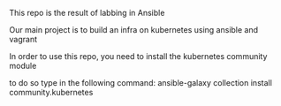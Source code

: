 This repo is the result of labbing in Ansible

Our main project is to build an infra on kubernetes using ansible and vagrant

In order to use this repo, you need to install the kubernetes community module

to do so type in the following command: ansible-galaxy collection install community.kubernetes
